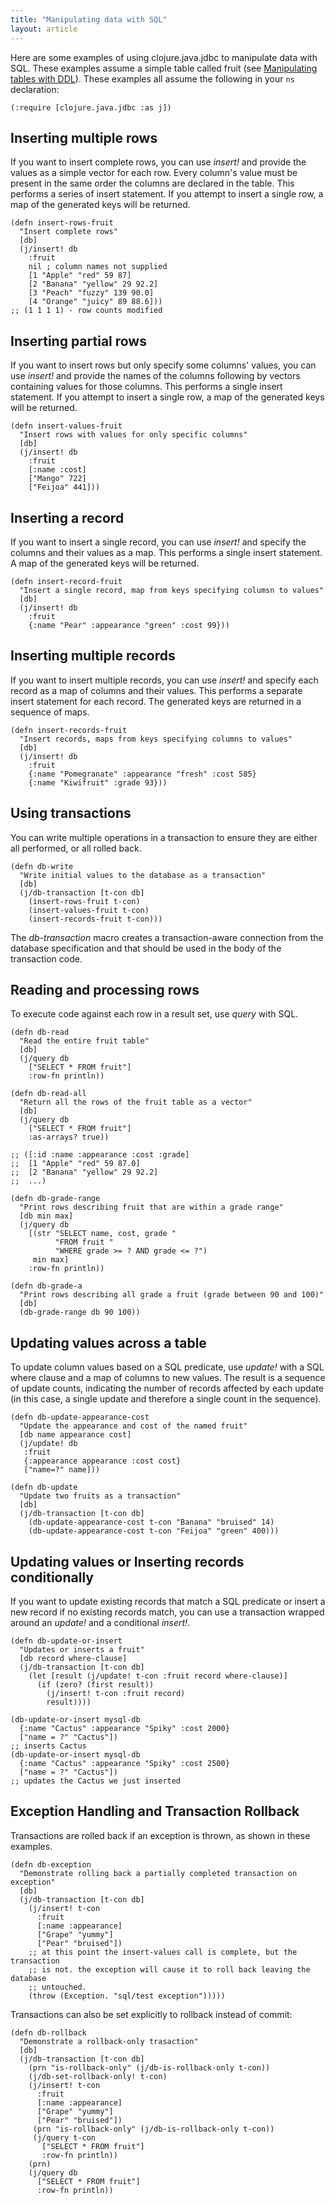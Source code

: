 ```yaml
---
title: "Manipulating data with SQL"
layout: article
---
```


Here are some examples of using clojure.java.jdbc to manipulate data with SQL.
These examples assume a simple table called fruit (see [Manipulating tables with DDL](using_ddl.html)). These examples all assume the following in your `ns` declaration:

    (:require [clojure.java.jdbc :as j])

## Inserting multiple rows

If you want to insert complete rows, you can use *insert!* and provide the values as a simple vector for each row. Every column's value must be present in the same order the columns are declared in the table. This performs a series of insert statement. If you attempt to insert a single row, a map of the generated keys will be returned.

    (defn insert-rows-fruit
      "Insert complete rows"
      [db]
      (j/insert! db
        :fruit
        nil ; column names not supplied
        [1 "Apple" "red" 59 87]
        [2 "Banana" "yellow" 29 92.2]
        [3 "Peach" "fuzzy" 139 90.0]
        [4 "Orange" "juicy" 89 88.6]))
    ;; (1 1 1 1) - row counts modified

## Inserting partial rows

If you want to insert rows but only specify some columns' values, you can use *insert!* and provide the names of the columns following by vectors containing values for those columns. This performs a single insert statement. If you attempt to insert a single row, a map of the generated keys will be returned.

    (defn insert-values-fruit
      "Insert rows with values for only specific columns"
      [db]
      (j/insert! db
        :fruit
        [:name :cost]
        ["Mango" 722]
        ["Feijoa" 441]))

## Inserting a record

If you want to insert a single record, you can use *insert!* and specify the columns and their values as a map. This performs a single insert statement. A map of the generated keys will be returned.

    (defn insert-record-fruit
      "Insert a single record, map from keys specifying columsn to values"
      [db]
      (j/insert! db
        :fruit
        {:name "Pear" :appearance "green" :cost 99}))

## Inserting multiple records

If you want to insert multiple records, you can use *insert!* and specify each record as a map of columns and their values. This performs a separate insert statement for each record. The generated keys are returned in a sequence of maps.

    (defn insert-records-fruit
      "Insert records, maps from keys specifying columns to values"
      [db]
      (j/insert! db
        :fruit
        {:name "Pomegranate" :appearance "fresh" :cost 585}
        {:name "Kiwifruit" :grade 93}))

## Using transactions

You can write multiple operations in a transaction to ensure they are either all performed, or all rolled back.

    (defn db-write
      "Write initial values to the database as a transaction"
      [db]
      (j/db-transaction [t-con db]
        (insert-rows-fruit t-con)
        (insert-values-fruit t-con)
        (insert-records-fruit t-con)))

The *db-transaction* macro creates a transaction-aware connection from the database specification and that should be used in the body of the transaction code.

## Reading and processing rows

To execute code against each row in a result set, use *query* with SQL.

    (defn db-read
      "Read the entire fruit table"
      [db]
      (j/query db
        ["SELECT * FROM fruit"]
        :row-fn println))
    
    (defn db-read-all
      "Return all the rows of the fruit table as a vector"
      [db]
      (j/query db
        ["SELECT * FROM fruit"]
        :as-arrays? true))
    
    ;; ([:id :name :appearance :cost :grade]
    ;;  [1 "Apple" "red" 59 87.0]
    ;;  [2 "Banana" "yellow" 29 92.2]
    ;;  ...)
    
    (defn db-grade-range
      "Print rows describing fruit that are within a grade range"
      [db min max]
      (j/query db
        [(str "SELECT name, cost, grade "
              "FROM fruit "
              "WHERE grade >= ? AND grade <= ?")
         min max]
        :row-fn println))
    
    (defn db-grade-a 
      "Print rows describing all grade a fruit (grade between 90 and 100)"
      [db]
      (db-grade-range db 90 100))

## Updating values across a table

To update column values based on a SQL predicate, use *update!* with a SQL where clause and a map of columns to new values. The result is a sequence of update counts, indicating the number of records affected by each update (in this case, a single update and therefore a single count in the sequence).

    (defn db-update-appearance-cost
      "Update the appearance and cost of the named fruit"
      [db name appearance cost]
      (j/update! db
       :fruit
       {:appearance appearance :cost cost}
       ["name=?" name]))
    
    (defn db-update
      "Update two fruits as a transaction"
      [db]
      (j/db-transaction [t-con db]
        (db-update-appearance-cost t-con "Banana" "bruised" 14)
        (db-update-appearance-cost t-con "Feijoa" "green" 400)))

## Updating values or Inserting records conditionally

If you want to update existing records that match a SQL predicate or insert a new record if no existing records match, you can use a transaction wrapped around an *update!* and a conditional *insert!*.

    (defn db-update-or-insert
      "Updates or inserts a fruit"
      [db record where-clause]
      (j/db-transaction [t-con db]
        (let [result (j/update! t-con :fruit record where-clause)]
          (if (zero? (first result))
            (j/insert! t-con :fruit record)
            result))))
    
    (db-update-or-insert mysql-db
      {:name "Cactus" :appearance "Spiky" :cost 2000}
      ["name = ?" "Cactus"])
    ;; inserts Cactus
    (db-update-or-insert mysql-db
      {:name "Cactus" :appearance "Spiky" :cost 2500}
      ["name = ?" "Cactus"])
    ;; updates the Cactus we just inserted

## Exception Handling and Transaction Rollback

Transactions are rolled back if an exception is thrown, as shown in these examples.

    (defn db-exception
      "Demonstrate rolling back a partially completed transaction on exception"
      [db]
      (j/db-transaction [t-con db]
        (j/insert! t-con
          :fruit
          [:name :appearance]
          ["Grape" "yummy"]
          ["Pear" "bruised"])
        ;; at this point the insert-values call is complete, but the transaction
        ;; is not. the exception will cause it to roll back leaving the database
        ;; untouched.
        (throw (Exception. "sql/test exception")))))

Transactions can also be set explicitly to rollback instead of commit:

    (defn db-rollback
      "Demonstrate a rollback-only trasaction"
      [db]
      (j/db-transaction [t-con db]
        (prn "is-rollback-only" (j/db-is-rollback-only t-con))
        (j/db-set-rollback-only! t-con)
        (j/insert! t-con
          :fruit
          [:name :appearance]
          ["Grape" "yummy"]
          ["Pear" "bruised"])
         (prn "is-rollback-only" (j/db-is-rollback-only t-con))
         (j/query t-con
           ["SELECT * FROM fruit"]
           :row-fn println))
        (prn)
        (j/query db
          ["SELECT * FROM fruit"]
          :row-fn println))
